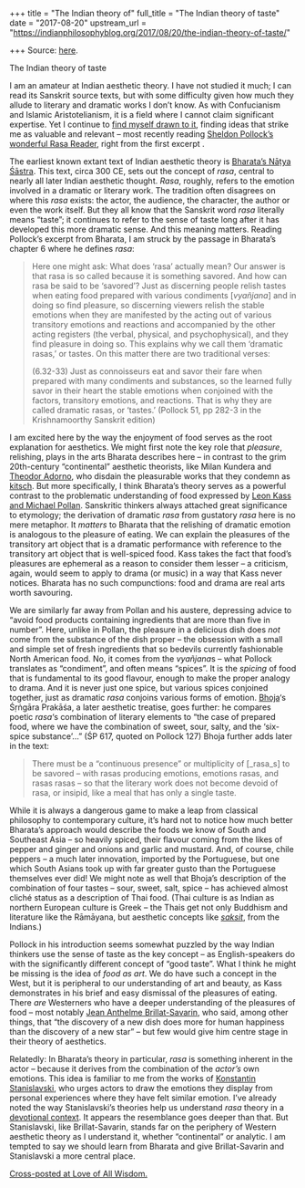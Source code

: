 +++
title = "The Indian theory of"
full_title = "The Indian theory of taste"
date = "2017-08-20"
upstream_url = "https://indianphilosophyblog.org/2017/08/20/the-indian-theory-of-taste/"

+++
Source: [here](https://indianphilosophyblog.org/2017/08/20/the-indian-theory-of-taste/).

The Indian theory of taste

I am an amateur at Indian aesthetic theory. I have not studied it much;
I can read its Sanskrit source texts, but with some difficulty given how
much they allude to literary and dramatic works I don’t know. As with
Confucianism and Islamic Aristotelianism, it is a field where I cannot
claim significant expertise. Yet I continue to [find myself drawn to
it](http://loveofallwisdom.com/blog/2016/03/an-aesthetic-of-extremes/),
finding ideas that strike me as valuable and relevant – most recently
reading [Sheldon Pollock’s wonderful Rasa
Reader](https://cup.columbia.edu/book/a-rasa-reader/9780231173902),
right from the first excerpt .

The earliest known extant text of Indian aesthetic theory is [Bharata’s
Nāṭya Śāstra](https://en.wikipedia.org/wiki/Natya_Shastra). This text,
circa 300 CE, sets out the concept of *rasa*, central to nearly all
later Indian aesthetic thought. *Rasa*, roughly, refers to the emotion
involved in a dramatic or literary work. The tradition often disagrees
on where this *rasa* exists: the actor, the audience, the character, the
author or even the work itself. But they all know that the Sanskrit word
*rasa* literally means “taste”; it continues to refer to the sense of
taste long after it has developed this more dramatic sense. And this
meaning matters. Reading Pollock’s excerpt from Bharata, I am struck by
the passage in Bharata’s chapter 6 where he defines *rasa*:

> Here one might ask: What does ‘rasa’ actually mean? Our answer is that
> rasa is so called because it is something savored. And how can rasa be
> said to be ‘savored’? Just as discerning people relish tastes when
> eating food prepared with various condiments \[*vyañjana*\] and in
> doing so find pleasure, so discerning viewers relish the stable
> emotions when they are manifested by the acting out of various
> transitory emotions and reactions and accompanied by the other acting
> registers (the verbal, physical, and psychophysical), and they find
> pleasure in doing so. This explains why we call them ‘dramatic rasas,’
> or tastes. On this matter there are two traditional verses:
>
> (6.32-33) Just as connoisseurs eat and savor their fare when prepared
> with many condiments and substances, so the learned fully savor in
> their heart the stable emotions when conjoined with the factors,
> transitory emotions, and reactions. That is why they are called
> dramatic rasas, or ‘tastes.’ (Pollock 51, pp 282-3 in the
> Krishnamoorthy Sanskrit edition)

I am excited here by the way the enjoyment of food serves as the root
explanation for aesthetics. We might first note the key role that
*pleasure*, relishing, plays in the arts Bharata describes here – in
contrast to the grim 20th-century “continental” aesthetic theorists,
like Milan Kundera and [Theodor
Adorno](https://plato.stanford.edu/entries/adorno/), who disdain the
pleasurable works that they condemn as
[kitsch](http://loveofallwisdom.com/blog/2013/12/kitsch/). But more
specifically, I think Bharata’s theory serves as a powerful contrast to
the problematic understanding of food expressed by [Leon Kass and
Michael
Pollan](http://loveofallwisdom.com/blog/2017/08/whats-eating-michael-pollan/).
Sanskritic thinkers always attached great significance to etymology; the
derivation of dramatic *rasa* from gustatory *rasa* here is no mere
metaphor. It *matters* to Bharata that the relishing of dramatic emotion
is analogous to the pleasure of eating. We can explain the pleasures of
the transitory art object that is a dramatic performance with reference
to the transitory art object that is well-spiced food. Kass takes the
fact that food’s pleasures are ephemeral as a reason to consider them
lesser – a criticism, again, would seem to apply to drama (or music) in
a way that Kass never notices. Bharata has no such compunctions: food
and drama are real arts worth savouring.

We are similarly far away from Pollan and his austere, depressing advice
to “avoid food products containing ingredients that are more than five
in number”. Here, unlike in Pollan, the pleasure in a delicious dish
does *not* come from the substance of the dish proper – the obsession
with a small and simple set of fresh ingredients that so bedevils
currently fashionable North American food. No, it comes from the
*vyañjana*s – what Pollock translates as “condiment”, and often means
“spices”. It is the *spicing* of food that is fundamental to its good
flavour, enough to make the proper analogy to drama. And it is never
just one spice, but various spices conjoined together, just as dramatic
*rasa* conjoins various forms of emotion.
[Bhoja](https://en.wikipedia.org/wiki/Bhoja)‘s Śṛṅgāra Prakāśa, a later
aesthetic treatise, goes further: he compares poetic *rasa*‘s
combination of literary elements to “the case of prepared food, where we
have the combination of sweet, sour, salty, and the ‘six-spice
substance’…” (ŚP 617, quoted on Pollock 127) Bhoja further adds later in
the text:

> There must be a “continuous presence” or multiplicity of \[\_rasa_s\]
> to be savored – with rasas producing emotions, emotions rasas, and
> rasas rasas – so that the literary work does not become devoid of
> rasa, or insipid, like a meal that has only a single taste.

While it is always a dangerous game to make a leap from classical
philosophy to contemporary culture, it’s hard not to notice how much
better Bharata’s approach would describe the foods we know of South and
Southeast Asia – so heavily spiced, their flavour coming from the likes
of pepper and ginger and onions and garlic and mustard. And, of course,
chile peppers – a much later innovation, imported by the Portuguese, but
one which South Asians took up with far greater gusto than the
Portuguese themselves ever did! We might note as well that Bhoja’s
description of the combination of four tastes – sour, sweet, salt, spice
– has achieved almost cliché status as a description of Thai food. (Thai
culture is as Indian as northern European culture is Greek – the Thais
get not only Buddhism and literature like the Rāmāyana, but aesthetic
concepts like
[*saksit*](http://loveofallwisdom.com/blog/2017/03/the-power-of-a-beautiful-temple/),
from the Indians.)

Pollock in his introduction seems somewhat puzzled by the way Indian
thinkers use the sense of taste as the key concept – as English-speakers
do with the significantly different concept of “good taste”. What I
think he might be missing is the idea of *food as art*. We do have such
a concept in the West, but it is peripheral to our understanding of art
and beauty, as Kass demonstrates in his brief and easy dismissal of the
pleasures of eating. There *are* Westerners who have a deeper
understanding of the pleasures of food – most notably [Jean Anthelme
Brillat-Savarin](https://en.wikipedia.org/wiki/Jean_Anthelme_Brillat-Savarin),
who said, among other things, that “the discovery of a new dish does
more for human happiness than the discovery of a new star” – but few
would give him centre stage in their theory of aesthetics.

Relatedly: In Bharata’s theory in particular, *rasa* is something
inherent in the actor – because it derives from the combination of the
*actor’s* own emotions. This idea is familiar to me from the works of
[Konstantin
Stanislavski](https://en.wikipedia.org/wiki/Konstantin_Stanislavski),
who urges actors to draw the emotions they display from personal
experiences where they have felt similar emotion. I’ve already noted the
way Stanislavski’s theories help us understand *rasa* theory in a
[devotional
context](http://loveofallwisdom.com/blog/2010/09/to-play-a-flawed-role/).
It appears the resemblance goes deeper than that. But Stanislavski, like
Brillat-Savarin, stands far on the periphery of Western aesthetic theory
as I understand it, whether “continental” or analytic. I am tempted to
say we should learn from Bharata and give Brillat-Savarin and
Stanislavski a more central place.

[Cross-posted at Love of All
Wisdom.](http://loveofallwisdom.com/blog/2017/08/the-indian-theory-of-taste/)
